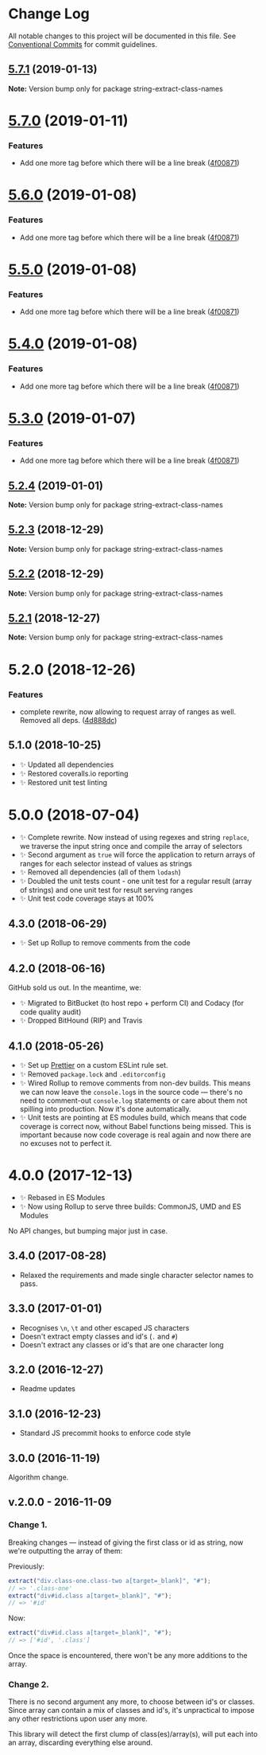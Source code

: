 # Change Log

All notable changes to this project will be documented in this file.
See [Conventional Commits](https://conventionalcommits.org) for commit guidelines.

## [5.7.1](https://bitbucket.org/codsen/codsen/src/master/packages/string-extract-class-names/compare/string-extract-class-names@5.7.0...string-extract-class-names@5.7.1) (2019-01-13)

**Note:** Version bump only for package string-extract-class-names





# [5.7.0](https://bitbucket.org/codsen/codsen/src/master/packages/string-extract-class-names/compare/string-extract-class-names@5.2.4...string-extract-class-names@5.7.0) (2019-01-11)

### Features

- Add one more tag before which there will be a line break ([4f00871](https://bitbucket.org/codsen/codsen/src/master/packages/string-extract-class-names/commits/4f00871))

# [5.6.0](https://bitbucket.org/codsen/codsen/src/master/packages/string-extract-class-names/compare/string-extract-class-names@5.2.4...string-extract-class-names@5.6.0) (2019-01-08)

### Features

- Add one more tag before which there will be a line break ([4f00871](https://bitbucket.org/codsen/codsen/src/master/packages/string-extract-class-names/commits/4f00871))

# [5.5.0](https://bitbucket.org/codsen/codsen/src/master/packages/string-extract-class-names/compare/string-extract-class-names@5.2.4...string-extract-class-names@5.5.0) (2019-01-08)

### Features

- Add one more tag before which there will be a line break ([4f00871](https://bitbucket.org/codsen/codsen/src/master/packages/string-extract-class-names/commits/4f00871))

# [5.4.0](https://bitbucket.org/codsen/codsen/src/master/packages/string-extract-class-names/compare/string-extract-class-names@5.2.4...string-extract-class-names@5.4.0) (2019-01-08)

### Features

- Add one more tag before which there will be a line break ([4f00871](https://bitbucket.org/codsen/codsen/src/master/packages/string-extract-class-names/commits/4f00871))

# [5.3.0](https://bitbucket.org/codsen/codsen/src/master/packages/string-extract-class-names/compare/string-extract-class-names@5.2.4...string-extract-class-names@5.3.0) (2019-01-07)

### Features

- Add one more tag before which there will be a line break ([4f00871](https://bitbucket.org/codsen/codsen/src/master/packages/string-extract-class-names/commits/4f00871))

## [5.2.4](https://bitbucket.org/codsen/codsen/src/master/packages/string-extract-class-names/compare/string-extract-class-names@5.2.3...string-extract-class-names@5.2.4) (2019-01-01)

**Note:** Version bump only for package string-extract-class-names

## [5.2.3](https://bitbucket.org/codsen/codsen/src/master/packages/string-extract-class-names/compare/string-extract-class-names@5.2.2...string-extract-class-names@5.2.3) (2018-12-29)

**Note:** Version bump only for package string-extract-class-names

## [5.2.2](https://bitbucket.org/codsen/codsen/src/master/packages/string-extract-class-names/compare/string-extract-class-names@5.2.1...string-extract-class-names@5.2.2) (2018-12-29)

**Note:** Version bump only for package string-extract-class-names

## [5.2.1](https://bitbucket.org/codsen/codsen/src/master/packages/string-extract-class-names/compare/string-extract-class-names@5.2.0...string-extract-class-names@5.2.1) (2018-12-27)

**Note:** Version bump only for package string-extract-class-names

# 5.2.0 (2018-12-26)

### Features

- complete rewrite, now allowing to request array of ranges as well. Removed all deps. ([4d888dc](https://bitbucket.org/codsen/codsen/src/master/packages/string-extract-class-names/commits/4d888dc))

## 5.1.0 (2018-10-25)

- ✨ Updated all dependencies
- ✨ Restored coveralls.io reporting
- ✨ Restored unit test linting

# 5.0.0 (2018-07-04)

- ✨ Complete rewrite. Now instead of using regexes and string `replace`, we traverse the input string once and compile the array of selectors
- ✨ Second argument as `true` will force the application to return arrays of ranges for each selector instead of values as strings
- ✨ Removed all dependencies (all of them `lodash`)
- ✨ Doubled the unit tests count - one unit test for a regular result (array of strings) and one unit test for result serving ranges
- ✨ Unit test code coverage stays at 100%

## 4.3.0 (2018-06-29)

- ✨ Set up Rollup to remove comments from the code

## 4.2.0 (2018-06-16)

GitHub sold us out. In the meantime, we:

- ✨ Migrated to BitBucket (to host repo + perform CI) and Codacy (for code quality audit)
- ✨ Dropped BitHound (RIP) and Travis

## 4.1.0 (2018-05-26)

- ✨ Set up [Prettier](https://prettier.io) on a custom ESLint rule set.
- ✨ Removed `package.lock` and `.editorconfig`
- ✨ Wired Rollup to remove comments from non-dev builds. This means we can now leave the `console.log`s in the source code — there's no need to comment-out `console.log` statements or care about them not spilling into production. Now it's done automatically.
- ✨ Unit tests are pointing at ES modules build, which means that code coverage is correct now, without Babel functions being missed. This is important because now code coverage is real again and now there are no excuses not to perfect it.

# 4.0.0 (2017-12-13)

- ✨ Rebased in ES Modules
- ✨ Now using Rollup to serve three builds: CommonJS, UMD and ES Modules

No API changes, but bumping major just in case.

## 3.4.0 (2017-08-28)

- Relaxed the requirements and made single character selector names to pass.

## 3.3.0 (2017-01-01)

- Recognises `\n`, `\t` and other escaped JS characters
- Doesn't extract empty classes and id's (`.` and `#`)
- Doesn't extract any classes or id's that are one character long

## 3.2.0 (2016-12-27)

- Readme updates

## 3.1.0 (2016-12-23)

- Standard JS precommit hooks to enforce code style

## 3.0.0 (2016-11-19)

Algorithm change.

## v.2.0.0 - 2016-11-09

### Change 1.

Breaking changes — instead of giving the first class or id as string, now we're outputting the array of them:

Previously:

```js
extract("div.class-one.class-two a[target=_blank]", "#");
// => '.class-one'
extract("div#id.class a[target=_blank]", "#");
// => '#id'
```

Now:

```js
extract("div#id.class a[target=_blank]", "#");
// => ['#id', '.class']
```

Once the space is encountered, there won't be any more additions to the array.

### Change 2.

There is no second argument any more, to choose between id's or classes. Since array can contain a mix of classes and id's, it's unpractical to impose any other restrictions upon user any more.

This library will detect the first clump of class(es)/array(s), will put each into an array, discarding everything else around.
